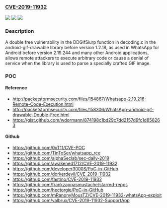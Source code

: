 ### [CVE-2019-11932](https://cve.mitre.org/cgi-bin/cvename.cgi?name=CVE-2019-11932)
![](https://img.shields.io/static/v1?label=Product&message=android-gif-drawable&color=blue)
![](https://img.shields.io/static/v1?label=Version&message=%3C%201.2.18%20&color=brighgreen)
![](https://img.shields.io/static/v1?label=Vulnerability&message=Double%20free%20(CWE-415)&color=brighgreen)

### Description

A double free vulnerability in the DDGifSlurp function in decoding.c in the android-gif-drawable library before version 1.2.18, as used in WhatsApp for Android before version 2.19.244 and many other Android applications, allows remote attackers to execute arbitrary code or cause a denial of service when the library is used to parse a specially crafted GIF image.

### POC

#### Reference
- http://packetstormsecurity.com/files/154867/Whatsapp-2.19.216-Remote-Code-Execution.html
- http://packetstormsecurity.com/files/158306/WhatsApp-android-gif-drawable-Double-Free.html
- https://gist.github.com/wdormann/874198c1bd29c7dd2157d9fc1d858263

#### Github
- https://github.com/0xT11/CVE-POC
- https://github.com/TinToSer/whatsapp_rce
- https://github.com/alphaSeclab/sec-daily-2019
- https://github.com/awakened1712/CVE-2019-11932
- https://github.com/developer3000S/PoC-in-GitHub
- https://github.com/dorkerdevil/CVE-2019-11932
- https://github.com/fastmo/CVE-2019-11932
- https://github.com/frankzappasmustache/starred-repos
- https://github.com/hectorgie/PoC-in-GitHub
- https://github.com/mRanonyMousTZ/CVE-2019-11932-whatsApp-exploit
- https://github.com/valbrux/CVE-2019-11932-SupportApp

